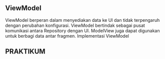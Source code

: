 ## ViewModel

ViewModel berperan dalam menyediakan data ke UI dan tidak terpengaruh dengan perubahan konfigurasi. ViewModel bertindak sebagai pusat komunikasi antara Repository dengan UI. ModelView juga dapat digunakan untuk berbagi data antar fragmen. 
Implementasi ViewModel


## PRAKTIKUM





